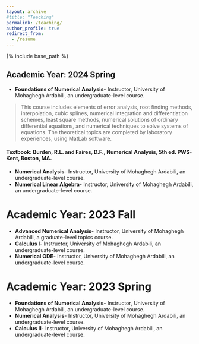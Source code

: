 ```yaml
---
layout: archive
#title: "Teaching"
permalink: /teaching/
author_profile: true
redirect_from:
  - /resume
---
```


{% include base_path %}

## Academic Year: 2024 Spring
* **Foundations of Numerical Analysis**- Instructor, University of Mohaghegh Ardabili, an undergraduate-level course.
> This course includes elements of error analysis, root finding methods, interpolation, cubic splines, numerical
integration and differentiation schemes, least square methods, numerical solutions of ordinary differential equations, and numerical techniques to solve systems of equations. The theoretical topics are completed by laboratory experiences, using MatLab software.
#### **Textbook**: Burden, R.L. and Faires, D.F., Numerical Analysis, 5th ed. PWS-Kent, Boston, MA.
* **Numerical Analysis**- Instructor, University of Mohaghegh Ardabili, an undergraduate-level course.
* **Numerical Linear Algebra**- Instructor, University of Mohaghegh Ardabili, an undergraduate-level course.

Academic Year: 2023 Fall
======
* **Advanced Numerical Analysis**- Instructor, University of Mohaghegh Ardabili, a graduate-level topics course.
* **Calculus I**- Instructor, University of Mohaghegh Ardabili, an undergraduate-level course.
* **Numerical ODE**- Instructor, University of Mohaghegh Ardabili, an undergraduate-level course.

Academic Year: 2023 Spring
======
* **Foundations of Numerical Analysis**- Instructor, University of Mohaghegh Ardabili, an undergraduate-level course.
* **Numerical Analysis**- Instructor, University of Mohaghegh Ardabili, an undergraduate-level course.
* **Calculus II**- Instructor, University of Mohaghegh Ardabili, an undergraduate-level course.
